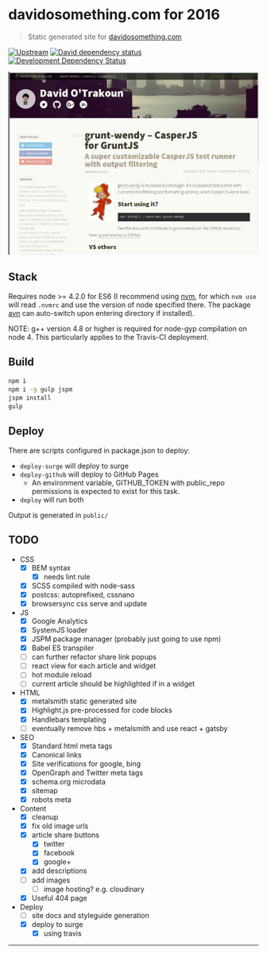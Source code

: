 # davidosomething.com for 2016

> Static generated site for [davidosomething.com](http://davidosomething.com)

[![Upstream][upstreamBadge]][upstreamLink]
[![David dependency status][davidBadge]][davidLink]
[![Development Dependency Status][davidDevBadge]][davidDevLink]

[![screenshot][screenshot]][screenshot]

## Stack

Requires node >= 4.2.0 for ES6 (I recommend using
[nvm](https://github.com/creationix/nvm), for which `nvm use` will
read `.nvmrc` and use the version of node specified there. The package
[avn](https://github.com/wbyoung/avn) can auto-switch upon entering directory if
installed).

NOTE: g++ version 4.8 or higher is required for node-gyp compilation on node 4.
This particularly applies to the Travis-CI deployment.

## Build

```bash
npm i
npm i -g gulp jspm
jspm install
gulp
```

## Deploy

There are scripts configured in package.json to deploy:

- `deploy-surge` will deploy to surge
- `deploy-github` will deploy to GitHub Pages
    - An environment variable, GITHUB_TOKEN with public_repo permissions is
      expected to exist for this task.
- `deploy` will run both

Output is generated in `public/`

## TODO

- CSS
    - [x] BEM syntax
        - [x] needs lint rule
    - [x] SCSS compiled with node-sass
    - [x] postcss: autoprefixed, cssnano
    - [x] browsersync css serve and update
- JS
    - [x] Google Analytics
    - [x] SystemJS loader
    - [x] JSPM package manager (probably just going to use npm)
    - [x] Babel ES transpiler
    - [ ] can further refactor share link popups
    - [ ] react view for each article and widget
    - [ ] hot module reload
    - [ ] current article should be highlighted if in a widget
- HTML
    - [x] metalsmith static generated site
    - [x] Highlight.js pre-processed for code blocks
    - [x] Handlebars templating
    - [ ] eventually remove hbs + metalsmith and use react + gatsby
- SEO
    - [x] Standard html meta tags
    - [x] Canonical links
    - [x] Site verifications for google, bing
    - [x] OpenGraph and Twitter meta tags
    - [x] schema.org microdata
    - [x] sitemap
    - [x] robots meta
- Content
    - [x] cleanup
    - [x] fix old image urls
    - [x] article share buttons
        - [x] twitter
        - [x] facebook
        - [x] google+
    - [x] add descriptions
    - [ ] add images
        - [ ] image hosting? e.g. cloudinary
    - [x] Useful 404 page
- Deploy
    - [ ] site docs and styleguide generation
    - [x] deploy to surge
        - [x] using travis

----

[screenshot]:       https://raw.githubusercontent.com/davidosomething/16.davidosomething.com/dev/meta/screenshot.jpg
[davidBadge]:       https://david-dm.org/davidosomething/16.davidosomething.com.png?theme=shields.io
[davidLink]:        https://david-dm.org/davidosomething/16.davidosomething.com#info=dependencies
[davidDevBadge]:    https://david-dm.org/davidosomething/16.davidosomething.com/dev-status.png?theme=shields.io
[davidDevLink]:     https://david-dm.org/davidosomething/16.davidosomething.com#info=devDependencies
[upstreamBadge]:    https://img.shields.io/badge/upstream-GitHub-lightgrey.svg
[upstreamLink]:     https://github.com/davidosomething/16.davidosomething.com
